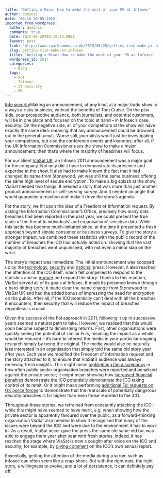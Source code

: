 ```yaml
---
title: 'Getting a Rise: How to make the most of your PR at Infosec'
author: dominic
date: '09:15 20-05-2015'
imported_from_wordpress:
  author: dominic
  comments: true
  date: 2015-05-20T08:15:33.000Z
  layout: post
  link: 'http://www.sparkcomms.co.uk/2015/05/20/getting-rise-make-pr-infosec/'
  slug: getting-rise-make-pr-infosec
  title: 'Getting a Rise: How to make the most of your PR at Infosec'
  wordpress_id: 2017
  categories:
    - Blog
  tags:
    - FoI
    - Infosec
    - IT security
    - PR
---
```


[Info security](Info-security-150x150.jpg)Making an announcement, of any kind, at a major trade show is always a risky business, without the benefits of Tom Cruise. On the plus side, your prospective audience, both journalists, and potential customers, will be in one place and focused on the topic at hand – in Infosec’s case, security. On the negative side, all of your competitors at the show will have exactly the same idea: meaning that any announcement could be drowned out in the general tumult. Worse still, journalists won’t just be investigating your competitors, but also the conference events and keynotes; after all, if the UK Information Commissioner uses the show to make a major announcement, then that’s where the majority of headlines will focus.

For our client [ViaSat UK](http://www.viasat.uk.com/uk/), an Infosec 2011 announcement was a major goal for the company. Not only did it have to demonstrate its presence and expertise at the show. It also had to make known the fact that it had changed its name from Stonewood, yet was still the same business offering the same high level of secure encryption. To make a big splash at the show, ViaSat needed two things. It needed a story that was more than just another product announcement or self-serving survey. And it needed an angle that would guarantee a reaction and make it drive the show’s agenda.

For the story, we hit upon the idea of a Freedom of Information request. By asking the Information Commissioner’s Office, precisely how many data breaches had been reported in the past year, we could present the true scale of the threat to individuals’ and organisations’ sensitive data. While this tactic has become much-imitated since, at the time it presented a fresh approach beyond simple consumer or business surveys. To give the story a stronger impact, we combined these statistics with the public record of the number of breaches the ICO had actually acted on: showing that the vast majority of breaches went unpunished, with not even a minor slap on the wrist.

The story’s impact was immediate. The initial announcement was scooped up by the [technology](http://www.computerworlduk.com/news/it-business/3275642/only-four-organisations-fined-over-data-breaches/), [security](http://www.infosecurity-magazine.com/view/17491/infosecurity-europe-2011-viasat-launches-blistering-attack-on-ico-strategy/) and [national](http://www.guardian.co.uk/uk/blog/2011/apr/20/ico-fines) press. However, it also reached the attention of the ICO itself: which felt compelled to respond to the statistics and so [nurture](http://www.zdnet.co.uk/news/security-management/2011/04/21/ico-criticised-over-fining-policy-40092590/?s_cid=938) and expand the story. Thanks to this reaction, ViaSat served all of its goals at Infosec. It made its presence known through a hard-hitting story; it made clear the name change from Stonewood to ViaSat UK and had the added bonus of impressing the need for encryption on the public. After all, if the ICO potentially can’t deal with all the breaches it encounters, then security that will reduce the impact of breaches regardless is crucial.

Given the success of the FoI approach in 2011, following it up in successive years seemed a natural path to take. However, we realised that this would soon become subject to diminishing returns. First, other organisations were quickly seeing the potential of similar FoIs, meaning the impact as a whole would be reduced – it’s hard to interest the media in your particular ongoing research simply by being the original. The media would also be naturally less interested in an organisation that simply told the same old story year after year. Each year we modified the Freedom of Information request and the story attached to it, to ensure that ViaSat’s audience was always receiving fresh insights. This might mean [highlighting the discrepancy](http://www.bbc.co.uk/news/technology-17843371) in how often public sector organisation breaches were reported and penalised against the private sector; it might mean showing how [increased financial penalties](http://www.theregister.co.uk/2013/04/25/data_breach_foi/) demonstrate the ICO potentially demonstrate the ICO taking control of its remit. Or it might mean performing [additional FoI requests on UK police forces](http://www.v3.co.uk/v3-uk/news/2342907/police-log-more-than-180-000-lost-or-stolen-phones-tablets-and-laptops-over-12-months) to demonstrate that the real scale of potentially dangerous security breaches is far higher than even those reported to the ICO.

Throughout these stories, we refrained from constantly attacking the ICO: while this might have seemed to have merit, e.g. when showing how the private sector is apparently favoured over the public, as a forward-thinking organisation ViaSat also needed to show it recognised that many of the issues were beyond the ICO and were due to the environment it has to work in. As a result, ViaSat never gave the press the same old same old but was able to engage them year after year with fresh stories. Indeed, it has reached the stage where ViaSat is now a sought-after voice on the ICO and security; for example, by [giving comment](http://www.bbc.co.uk/news/technology-28301440) on the ICO’s own annual report.

Essentially, getting the attention of the media during a scrum such as Infosec can often seem like a crap-shoot. But with the right data, the right story, a willingness to evolve, and a lot of persistence, it can definitely pay off.
